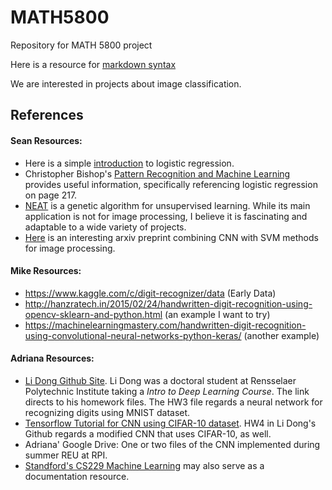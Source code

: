 # MATH5800
Repository for MATH 5800 project

Here is a resource for [markdown syntax](https://github.com/adam-p/markdown-here/wiki/Markdown-Cheatsheet)

We are interested in projects about image classification. 

## References

#### Sean Resources:
- Here is a simple [introduction](https://towardsdatascience.com/logistic-regression-detailed-overview-46c4da4303bc) to logistic regression.
- Christopher Bishop's [Pattern Recognition and Machine Learning](https://www.microsoft.com/en-us/research/uploads/prod/2006/01/Bishop-Pattern-Recognition-and-Machine-Learning-2006.pdf) provides useful information, specifically referencing logistic regression on page 217.
- [NEAT](http://nn.cs.utexas.edu/downloads/papers/stanley.ec02.pdf) is a genetic algorithm for unsupervised learning. While its main application is not for image processing, I believe it is fascinating and adaptable to a wide variety of projects.
- [Here](https://arxiv.org/pdf/1712.03541.pdf) is an interesting arxiv preprint combining CNN with SVM methods for image processing.

[Adri comment]: <Talk a bit of Jeremy's initial guidance to use logistic regression; jupyter notebook?>

#### Mike Resources:
- https://www.kaggle.com/c/digit-recognizer/data (Early Data)
- http://hanzratech.in/2015/02/24/handwritten-digit-recognition-using-opencv-sklearn-and-python.html (an example I want to try)
- https://machinelearningmastery.com/handwritten-digit-recognition-using-convolutional-neural-networks-python-keras/ (another example)

[Adri comment]: <Show the logistic regression code, etc.>

#### Adriana Resources:
- [Li Dong Github Site](https://github.com/ldong87/ECSE4965_Deep_Learning). Li Dong was a doctoral student at Rensselaer Polytechnic Institute taking a _Intro to Deep Learning Course_. The link directs to his homework files. The HW3 file regards a neural network for recognizing digits using MNIST dataset.
- [Tensorflow Tutorial for CNN using CIFAR-10 dataset](https://www.tensorflow.org/tutorials/images/cnn). HW4 in Li Dong's Github regards a modified CNN that uses CIFAR-10, as well.
- Adriana' Google Drive: One or two files of the CNN implemented during summer REU at RPI. 
- [Standford's CS229 Machine Learning](http://cs229.stanford.edu/syllabus.html) may also serve as a documentation resource.
